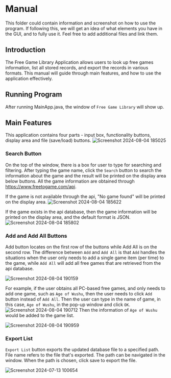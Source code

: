 # Manual

This folder could contain information and screenshot on how to use the program.  If following this, we will get
an idea of what elements you have in the GUI, and to fully use it. Feel free to add additional files and link them. 

## Introduction

The Free Game Library Application allows users to look up free games information, list all stored records, and export the records in various formats. This manual will guide through main features, and how to use the application effectively.

## Running Program

After running MainApp.java, the window of `Free Game Library` will show up. 

## Main Features

This application contains four parts - input box, functionality buttons, display area and file (save/load) buttons. 
![Screenshot 2024-08-04 185025](https://github.com/user-attachments/assets/b3188be2-6ea1-4b8c-9f88-c79770944596)

### Search Button
On the top of the window, there is a box for user to type for searching and filtering. After typing the game name, click the `Search` button to search the information about the game and the result will be printed on the display area below buttons. All the game information are obtained through https://www.freetogame.com/api.

If the game is not available through the api, "No game found" will be printed on the display area.
![Screenshot 2024-08-04 185622](https://github.com/user-attachments/assets/d18c427e-1f03-4386-bc5e-e7cd96534070)

If the game exists in the api database, then the game information will be printed on the display area, and the default format is JSON.
![Screenshot 2024-08-04 185802](https://github.com/user-attachments/assets/6ed500b4-08f5-498d-a7f9-e13757f4cb64)

### Add and Add All Buttons

Add button locates on the first row of the buttons while Add All is on the second row. The difference between `Add` and `Add All` is that `Add` handles the situations when the user only needs to add a single game item (per time) to the game, while `Add All` will add all free games that are retrieved from the api database. 

![Screenshot 2024-08-04 190159](https://github.com/user-attachments/assets/eb8ae186-7352-4fe3-b57b-c74638053282)

For example, if the user obtains all PC-based free games, and only needs to add one game, such as `Age of Wushu`, then the user needs to click `Add` button instead of `Add All`. Then the user can type in the name of game, in this case, `Age of Wushu`, in the pop-up window and click `OK`.
![Screenshot 2024-08-04 190712](https://github.com/user-attachments/assets/ce9ec479-e622-49f4-b6f5-db8e01f4f095)
Then the information of `Age of Wushu` would be added to the game list.

![Screenshot 2024-08-04 190959](https://github.com/user-attachments/assets/e6e6aa77-97e3-4934-8f3c-10164370227e)

### Export List

`Export List` button exports the updated database file to a specified path. File name refers to the file that's exported. The path can be navigated in the window. When the path is chosen, click save to export the file.

![Screenshot 2024-07-13 100654](https://github.com/user-attachments/assets/56161f7b-acf6-4aa5-91df-0ecbe4196fb1)